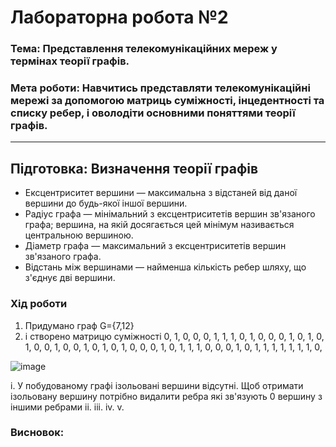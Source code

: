 # Лабораторна робота №2
### Тема: Представлення телекомунікаційних мереж у термінах теорії графів.
### Мета роботи: Навчитись представляти телекомунікаційні мережі за допомогою матриць суміжності, інцедентності та списку ребер, і оволодіти основними поняттями теорії графів.
>
>
---
## Підготовка: Визначення теорії графів
- Ексцентриситет вершини — максимальна з відстаней від даної вершини до будь-якої іншої вершини.
- Радіус графа — мінімальний з ексцентриситетів вершин зв'язаного графа; вершина, на якій досягається цей мінімум називається центральною вершиною.
- Діаметр графа — максимальний з ексцентриситетів вершин зв'язаного графа.
- Відстань між вершинами — найменша кількість ребер шляху, що з'єднує дві вершини.


### Хід роботи
1. Придумано граф G={7,12} 
2. і створено матрицю суміжності
    0, 1, 0, 0, 0, 1, 1, 
    1, 0, 1, 0, 0, 0, 1, 
    0, 1, 0, 1, 0, 0, 1, 
    0, 0, 1, 0, 1, 0, 1, 
    0, 0, 0, 1, 0, 1, 1, 
    1, 0, 0, 0, 1, 0, 1, 
    1, 1, 1, 1, 1, 1, 0, 

![image](https://user-images.githubusercontent.com/79449241/118481138-d32eed00-b71b-11eb-9983-3427f5dd0fde.png)

  i. У побудованому графі ізольовані вершини відсутні. Щоб отримати ізольовану вершину потрібно видалити ребра які зв'язують 0 вершину з іншими ребрами
  ii.
  iii.
  iv.
  v.

### Висновок:
